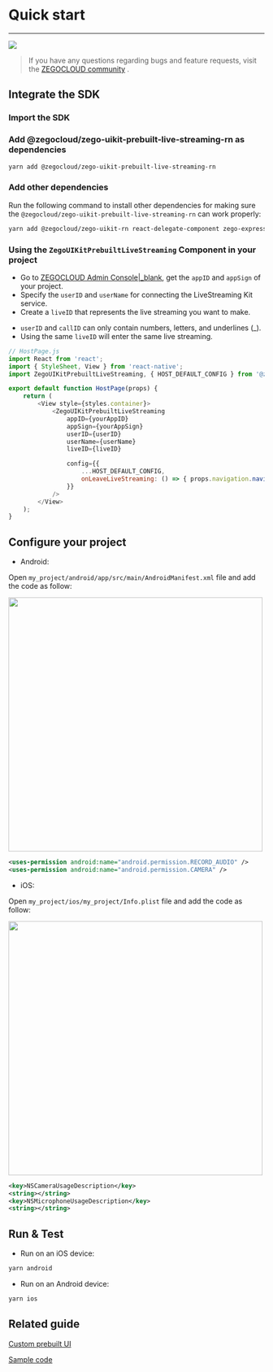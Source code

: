 # Quick start

- - -

[![](https://img.shields.io/badge/chat-on%20discord-7289da.svg)](https://discord.gg/EtNRATttyp)

> If you have any questions regarding bugs and feature requests, visit the [ZEGOCLOUD community](https://discord.gg/EtNRATttyp) .

## Integrate the SDK

### Import the SDK

### Add @zegocloud/zego-uikit-prebuilt-live-streaming-rn as dependencies

```bash
yarn add @zegocloud/zego-uikit-prebuilt-live-streaming-rn 
```

### Add other dependencies

Run the following command to install other dependencies for making sure the `@zegocloud/zego-uikit-prebuilt-live-streaming-rn` can work properly:

```bash
yarn add @zegocloud/zego-uikit-rn react-delegate-component zego-express-engine-reactnative
```

### Using the `ZegoUIKitPrebuiltLiveStreaming` Component in your project

- Go to [ZEGOCLOUD Admin Console\|_blank](https://console.zegocloud.com/), get the `appID` and `appSign` of your project.
- Specify the `userID` and `userName` for connecting the LiveStreaming Kit service. 
- Create a `liveID` that represents the live streaming you want to make. 

<div class="mk-hint">

- `userID` and `callID` can only contain numbers, letters, and underlines (_). 
- Using the same `liveID` will enter the same live streaming.
</div>



```js
// HostPage.js
import React from 'react';
import { StyleSheet, View } from 'react-native';
import ZegoUIKitPrebuiltLiveStreaming, { HOST_DEFAULT_CONFIG } from '@zegocloud/zego-uikit-prebuilt-live-streaming-rn'

export default function HostPage(props) {
    return (
        <View style={styles.container}>
            <ZegoUIKitPrebuiltLiveStreaming
                appID={yourAppID}
                appSign={yourAppSign}
                userID={userID}
                userName={userName}
                liveID={liveID}

                config={{
                    ...HOST_DEFAULT_CONFIG,
                    onLeaveLiveStreaming: () => { props.navigation.navigate('HomePage') }
                }}
            />
        </View>
    );
}
```


## Configure your project

- Android: 

Open `my_project/android/app/src/main/AndroidManifest.xml` file and add the code as follow:

<img src="/Pics/ZegoUIKit/RN/PrebuiltCall/android_config.gif" width=500/>

```xml
<uses-permission android:name="android.permission.RECORD_AUDIO" />
<uses-permission android:name="android.permission.CAMERA" />
```

- iOS:

Open `my_project/ios/my_project/Info.plist` file and add the code as follow:

<img src="/Pics/ZegoUIKit/RN/PrebuiltCall/ios_config.gif" width=500/>

```xml
<key>NSCameraUsageDescription</key>
<string></string>
<key>NSMicrophoneUsageDescription</key>
<string></string>
```

## Run & Test

- Run on an iOS device:
```bash
yarn android
```
- Run on an Android device:
```bash
yarn ios
```

## Related guide

[Custom prebuilt UI](https://docs.zegocloud.com/article/14879)

[Sample code](https://github.com/ZEGOCLOUD/zego_uikit_prebuilt_live_streaming_example_rn)

